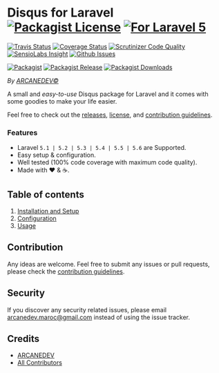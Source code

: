 # Disqus for Laravel  [![Packagist License][badge_license]](LICENSE.md) [![For Laravel 5][badge_laravel]][link-github-repo]

[![Travis Status][badge_build]][link-travis]
[![Coverage Status][badge_coverage]][link-scrutinizer]
[![Scrutinizer Code Quality][badge_quality]][link-scrutinizer]
[![SensioLabs Insight][badge_insight]][link-insight]
[![Github Issues][badge_issues]][link-github-issues]

[![Packagist][badge_package]][link-packagist]
[![Packagist Release][badge_release]][link-packagist]
[![Packagist Downloads][badge_downloads]][link-packagist]

*By [ARCANEDEV&copy;](http://www.arcanedev.net/)*

A small and *easy-to-use* Disqus package for Laravel and it comes with some goodies to make your life easier.

Feel free to check out the [releases](https://github.com/ARCANEDEV/LaravelDisqus/releases), [license](LICENSE.md), and [contribution guidelines](CONTRIBUTING.md).

### Features

  * Laravel `5.1 | 5.2 | 5.3 | 5.4 | 5.5 | 5.6` are Supported.
  * Easy setup & configuration.
  * Well tested (100% code coverage with maximum code quality).
  * Made with :heart: &amp; :coffee:.

## Table of contents

  1. [Installation and Setup](_docs/1-Installation-and-Setup.md)
  2. [Configuration](_docs/2-Configuration.md)
  3. [Usage](_docs/3-Usage.md)

## Contribution

Any ideas are welcome. Feel free to submit any issues or pull requests, please check the [contribution guidelines](CONTRIBUTING.md).

## Security

If you discover any security related issues, please email arcanedev.maroc@gmail.com instead of using the issue tracker.

## Credits

- [ARCANEDEV][link-author]
- [All Contributors][link-contributors]

[badge_license]:     https://img.shields.io/packagist/l/arcanedev/laravel-disqus.svg?style=flat-square
[badge_laravel]:     https://img.shields.io/badge/Laravel-5.1%20to%205.6-orange.svg?style=flat-square
[badge_build]:       https://img.shields.io/travis/ARCANEDEV/LaravelDisqus.svg?style=flat-square
[badge_coverage]:    https://img.shields.io/scrutinizer/coverage/g/ARCANEDEV/LaravelDisqus.svg?style=flat-square
[badge_quality]:     https://img.shields.io/scrutinizer/g/ARCANEDEV/LaravelDisqus.svg?style=flat-square
[badge_insight]:     https://img.shields.io/sensiolabs/i/289f3acd-776d-489e-afa0-bebd6691498b.svg?style=flat-square
[badge_issues]:      https://img.shields.io/github/issues/ARCANEDEV/LaravelDisqus.svg?style=flat-square
[badge_package]:     https://img.shields.io/badge/package-arcanedev/laravel--disqus-blue.svg?style=flat-square
[badge_release]:     https://img.shields.io/packagist/v/arcanedev/laravel-disqus.svg?style=flat-square
[badge_downloads]:   https://img.shields.io/packagist/dt/arcanedev/laravel-disqus.svg?style=flat-square

[link-author]:        https://github.com/arcanedev-maroc
[link-github-repo]:   https://github.com/ARCANEDEV/LaravelDisqus
[link-github-issues]: https://github.com/ARCANEDEV/LaravelDisqus/issues
[link-contributors]:  https://github.com/ARCANEDEV/LaravelDisqus/graphs/contributors
[link-packagist]:     https://packagist.org/packages/arcanedev/laravel-disqus
[link-travis]:        https://travis-ci.org/ARCANEDEV/LaravelDisqus
[link-scrutinizer]:   https://scrutinizer-ci.com/g/ARCANEDEV/LaravelDisqus/?branch=master
[link-insight]:       https://insight.sensiolabs.com/projects/289f3acd-776d-489e-afa0-bebd6691498b
